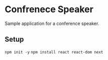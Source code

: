 # Confrenece Speaker

Sample application for a conference speaker.

## Setup

`npm init -y`
`npm install react react-dom next`

